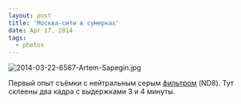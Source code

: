 ```yaml
---
layout: post
title: 'Москва-сити в сумерках'
date: Apr 17, 2014
tags:
  - photos
---
```


![2014-03-22-6567-Artem-Sapegin.jpg](photo://1249)

Первый опыт съёмки с нейтральным серым [фильтром](http://instagram.com/p/lu0axUwhhE/) (ND8). Тут склеены два кадра с выдержками 3 и 4 минуты.
